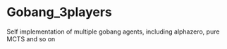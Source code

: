 # Gobang_3players
Self implementation of multiple gobang agents, including alphazero, pure MCTS and so on
